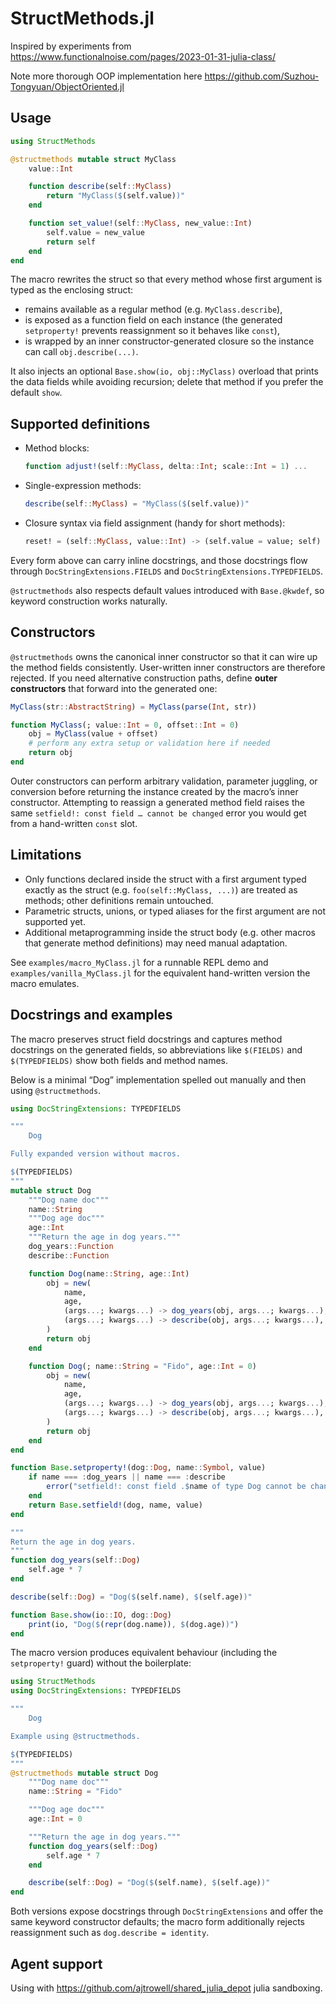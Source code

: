 # StructMethods.jl

Inspired by experiments from  
https://www.functionalnoise.com/pages/2023-01-31-julia-class/

Note more thorough OOP implementation here
https://github.com/Suzhou-Tongyuan/ObjectOriented.jl

## Usage

```julia
using StructMethods

@structmethods mutable struct MyClass
    value::Int

    function describe(self::MyClass)
        return "MyClass($(self.value))"
    end

    function set_value!(self::MyClass, new_value::Int)
        self.value = new_value
        return self
    end
end
```

The macro rewrites the struct so that every method whose first argument is typed as the enclosing struct:

- remains available as a regular method (e.g. `MyClass.describe`),
- is exposed as a function field on each instance (the generated `setproperty!` prevents reassignment so it behaves like `const`),
- is wrapped by an inner constructor-generated closure so the instance can call `obj.describe(...)`.

It also injects an optional `Base.show(io, obj::MyClass)` overload that prints the data fields while avoiding recursion; delete that method if you prefer the default `show`.

## Supported definitions

- Method blocks:

  ```julia
  function adjust!(self::MyClass, delta::Int; scale::Int = 1) ...
  ```

- Single-expression methods:

  ```julia
  describe(self::MyClass) = "MyClass($(self.value))"
  ```

- Closure syntax via field assignment (handy for short methods):

  ```julia
  reset! = (self::MyClass, value::Int) -> (self.value = value; self)
  ```

Every form above can carry inline docstrings, and those docstrings flow through `DocStringExtensions.FIELDS` and `DocStringExtensions.TYPEDFIELDS`.

`@structmethods` also respects default values introduced with `Base.@kwdef`, so keyword construction works naturally.

## Constructors

`@structmethods` owns the canonical inner constructor so that it can wire up the method fields consistently. User-written inner constructors are therefore rejected. If you need alternative construction paths, define **outer constructors** that forward into the generated one:

```julia
MyClass(str::AbstractString) = MyClass(parse(Int, str))

function MyClass(; value::Int = 0, offset::Int = 0)
    obj = MyClass(value + offset)
    # perform any extra setup or validation here if needed
    return obj
end
```

Outer constructors can perform arbitrary validation, parameter juggling, or conversion before returning the instance created by the macro’s inner constructor.
Attempting to reassign a generated method field raises the same `setfield!: const field … cannot be changed` error you would get from a hand-written `const` slot.

## Limitations

- Only functions declared inside the struct with a first argument typed exactly as the struct (e.g. `foo(self::MyClass, ...)`) are treated as methods; other definitions remain untouched.
- Parametric structs, unions, or typed aliases for the first argument are not supported yet.
- Additional metaprogramming inside the struct body (e.g. other macros that generate method definitions) may need manual adaptation.

See `examples/macro_MyClass.jl` for a runnable REPL demo and `examples/vanilla_MyClass.jl` for the equivalent hand-written version the macro emulates.

## Docstrings and examples

The macro preserves struct field docstrings and captures method docstrings on the generated fields, so abbreviations like `$(FIELDS)` and `$(TYPEDFIELDS)` show both fields and method names.

Below is a minimal “Dog” implementation spelled out manually and then using `@structmethods`.

```julia
using DocStringExtensions: TYPEDFIELDS

"""
    Dog

Fully expanded version without macros.

$(TYPEDFIELDS)
"""
mutable struct Dog
    """Dog name doc"""
    name::String
    """Dog age doc"""
    age::Int
    """Return the age in dog years."""
    dog_years::Function
    describe::Function

    function Dog(name::String, age::Int)
        obj = new(
            name,
            age,
            (args...; kwargs...) -> dog_years(obj, args...; kwargs...),
            (args...; kwargs...) -> describe(obj, args...; kwargs...),
        )
        return obj
    end

    function Dog(; name::String = "Fido", age::Int = 0)
        obj = new(
            name,
            age,
            (args...; kwargs...) -> dog_years(obj, args...; kwargs...),
            (args...; kwargs...) -> describe(obj, args...; kwargs...),
        )
        return obj
    end
end

function Base.setproperty!(dog::Dog, name::Symbol, value)
    if name === :dog_years || name === :describe
        error("setfield!: const field .$name of type Dog cannot be changed")
    end
    return Base.setfield!(dog, name, value)
end

"""
Return the age in dog years.
"""
function dog_years(self::Dog)
    self.age * 7
end

describe(self::Dog) = "Dog($(self.name), $(self.age))"

function Base.show(io::IO, dog::Dog)
    print(io, "Dog($(repr(dog.name)), $(dog.age))")
end
```

The macro version produces equivalent behaviour (including the `setproperty!` guard) without the boilerplate:

```julia
using StructMethods
using DocStringExtensions: TYPEDFIELDS

"""
    Dog

Example using @structmethods.

$(TYPEDFIELDS)
"""
@structmethods mutable struct Dog
    """Dog name doc"""
    name::String = "Fido"

    """Dog age doc"""
    age::Int = 0

    """Return the age in dog years."""
    function dog_years(self::Dog)
        self.age * 7
    end

    describe(self::Dog) = "Dog($(self.name), $(self.age))"
end
```

Both versions expose docstrings through `DocStringExtensions` and offer the same keyword constructor defaults; the macro form additionally rejects reassignment such as `dog.describe = identity`.

## Agent support
Using with
https://github.com/ajtrowell/shared_julia_depot
julia sandboxing.

